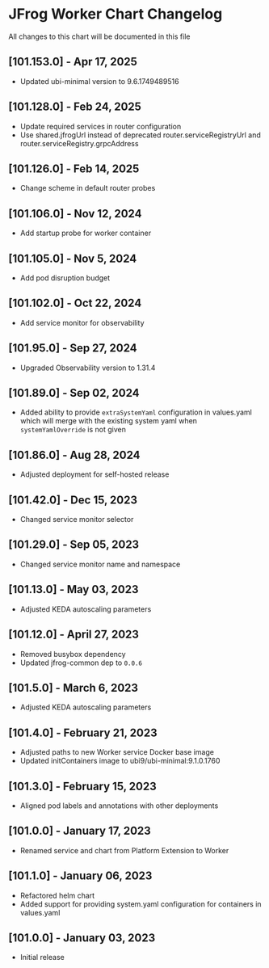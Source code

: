 # JFrog Worker Chart Changelog
All changes to this chart will be documented in this file

## [101.153.0] - Apr 17, 2025
* Updated ubi-minimal version to 9.6.1749489516

## [101.128.0] - Feb 24, 2025
* Update required services in router configuration
* Use shared.jfrogUrl instead of deprecated router.serviceRegistryUrl and router.serviceRegistry.grpcAddress

## [101.126.0] - Feb 14, 2025
* Change scheme in default router probes

## [101.106.0] - Nov 12, 2024
* Add startup probe for worker container

## [101.105.0] - Nov 5, 2024
* Add pod disruption budget

## [101.102.0] - Oct 22, 2024
* Add service monitor for observability

## [101.95.0] - Sep 27, 2024
* Upgraded Observability version to 1.31.4

## [101.89.0] - Sep 02, 2024
* Added ability to provide `extraSystemYaml` configuration in values.yaml which will merge with the existing system yaml when `systemYamlOverride` is not given

## [101.86.0] - Aug 28, 2024
* Adjusted deployment for self-hosted release

## [101.42.0] - Dec 15, 2023
* Changed service monitor selector

## [101.29.0] - Sep 05, 2023
* Changed service monitor name and namespace

## [101.13.0] - May 03, 2023
* Adjusted KEDA autoscaling parameters

## [101.12.0] - April 27, 2023
* Removed busybox dependency
* Updated jfrog-common dep to `0.0.6`

## [101.5.0] - March 6, 2023
* Adjusted KEDA autoscaling parameters

## [101.4.0] - February 21, 2023
* Adjusted paths to new Worker service Docker base image
* Updated initContainers image to ubi9/ubi-minimal:9.1.0.1760

## [101.3.0] - February 15, 2023
* Aligned pod labels and annotations with other deployments

## [101.0.0] - January 17, 2023
* Renamed service and chart from Platform Extension to Worker

## [101.1.0] - January 06, 2023
* Refactored helm chart
* Added support for providing system.yaml configuration for containers in values.yaml

## [101.0.0] - January 03, 2023
* Initial release